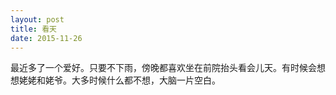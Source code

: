 ```yaml
---
layout: post
title: 看天
date: 2015-11-26
---
```


<p>最近多了一个爱好。只要不下雨，傍晚都喜欢坐在前院抬头看会儿天。有时候会想想姥姥和姥爷。大多时候什么都不想，大脑一片空白。</p>

